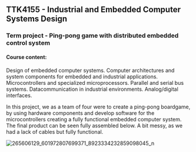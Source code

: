 ## TTK4155 - Industrial and Embedded Computer Systems Design
### Term project - Ping-pong game with distributed embedded control system

#### Course content:
Design of embedded computer systems. Computer architectures and system components for embedded and industrial applications. Microcontrollers and specialized microprocessors. Parallel and serial bus systems. Datacommunication in industrial environments. Analog/digital interfaces.


In this project, we as a team of four were to create a ping-pong boardgame, by using hardware components and develop software for the microcontrollers creating a fully functional embedded computer system. The final product can be seen fully assembled below. A bit messy, as we had a lack of cables but fully functional. 

![265606129_601972807699371_8923334232859098045_n](https://user-images.githubusercontent.com/80519963/145995734-90a46d04-45d1-4741-a680-ce893e76eab2.jpg)
